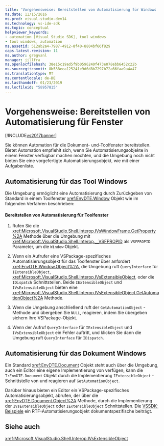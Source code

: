 ```yaml
---
title: 'Vorgehensweise: Bereitstellen von Automatisierung für Windows | Microsoft-Dokumentation'
ms.date: 11/15/2016
ms.prod: visual-studio-dev14
ms.technology: vs-ide-sdk
ms.topic: conceptual
helpviewer_keywords:
- automation [Visual Studio SDK], tool windows
- tool windows, automation
ms.assetid: 512ab2a4-7987-4912-8f40-8804bf66f829
caps.latest.revision: 11
ms.author: gregvanl
manager: jillfra
ms.openlocfilehash: 38e15c19ad5f9b0596240f473e078ebb6452c22b
ms.sourcegitcommit: 8b538eea125241e9d6d8b7297b72a66faa9a4a47
ms.translationtype: MT
ms.contentlocale: de-DE
ms.lasthandoff: 01/23/2019
ms.locfileid: "58957815"
---
```

# <a name="how-to-provide-automation-for-windows"></a>Vorgehensweise: Bereitstellen von Automatisierung für Fenster
[!INCLUDE[vs2017banner](../../includes/vs2017banner.md)]

Sie können Automation für die Dokument- und-Toolfenster bereitstellen. Bietet Automation empfiehlt sich, wenn Sie Automatisierungsobjekte in einem Fenster verfügbar machen möchten, und die Umgebung noch nicht bieten Sie eine vorgefertigte Automatisierungsobjekt, wie mit einer Aufgabenliste.  
  
## <a name="automation-for-tool-windows"></a>Automatisierung für das Tool Windows  
 Die Umgebung ermöglicht eine Automatisierung durch Zurückgeben von Standard in einem Toolfenster <xref:EnvDTE.Window> Objekt wie im folgenden Verfahren beschrieben:  
  
#### <a name="to-provide-automation-for-tool-windows"></a>Bereitstellen von Automatisierung für Toolfenster  
  
1.  Rufen Sie die <xref:Microsoft.VisualStudio.Shell.Interop.IVsWindowFrame.GetProperty%2A> Methode über die Umgebung mit <xref:Microsoft.VisualStudio.Shell.Interop.__VSFPROPID> als `VSFPROPID` Parameter, um die `Window` Objekt.  
  
2.  Wenn ein Aufrufer eine VSPackage-spezifisches Automatisierungsobjekt für das Toolfenster über anfordert <xref:EnvDTE.Window.Object%2A>, die Umgebung ruft `QueryInterface` für `IExtensibleObject`, <xref:Microsoft.VisualStudio.Shell.Interop.IVsExtensibleObject>, oder die `IDispatch` Schnittstellen. Beide `IExtensibleObject` und `IVsExtensibleObject` bieten eine <xref:Microsoft.VisualStudio.Shell.Interop.IVsExtensibleObject.GetAutomationObject%2A> Methode.  
  
3.  Wenn die Umgebung anschließend ruft der `GetAutomationObject` -Methode und übergeben Sie `NULL`, reagieren, indem Sie übergeben sichern Ihre VSPackage-Objekt.  
  
4.  Wenn der Aufruf `QueryInterface` für `IExtensibleObject` und `IVsExtensibleObject` ein Fehler auftritt, und klicken Sie dann die Umgebung ruft `QueryInterface` für `IDispatch`.  
  
## <a name="automation-for-document-windows"></a>Automatisierung für das Dokument Windows  
 Ein Standard <xref:EnvDTE.Document> Objekt steht auch über die Umgebung, auch ein Editor eine eigene Implementierung von verfügen, kann die `T:EnvDTE.Document` Objekt durch die Implementierung `IExtensibleObject` -Schnittstelle von und reagieren auf `GetAutomationObject`.  
  
 Darüber hinaus bieten ein Editor ein VSPackage-spezifisches Automatisierungsobjekt, abrufen, der über die <xref:EnvDTE.Document.Object%2A> Methode, durch die Implementierung der `IVsExtensibleObject` oder `IExtensibleObject` Schnittstellen. Die [VSSDK-Beispiele](../../misc/vssdk-samples.md) ein RTF-Automatisierungsobjekt dokumentspezifische beiträgt.  
  
## <a name="see-also"></a>Siehe auch  
 <xref:Microsoft.VisualStudio.Shell.Interop.IVsExtensibleObject>
